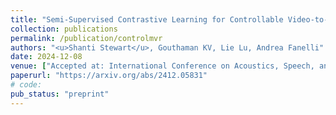 ```yaml
---
title: "Semi-Supervised Contrastive Learning for Controllable Video-to-Music Retrieval"
collection: publications
permalink: /publication/controlmvr
authors: "<u>Shanti Stewart</u>, Gouthaman KV, Lie Lu, Andrea Fanelli"
date: 2024-12-08
venue: ["Accepted at: International Conference on Acoustics, Speech, and Signal Processing (ICASSP), 2025"]
paperurl: "https://arxiv.org/abs/2412.05831"
# code:
pub_status: "preprint"
---
```


